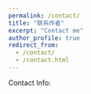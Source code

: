 ```yaml
---
permalink: /contact/
title: "联系作者"
excerpt: "Contact me"
author_profile: true
redirect_from: 
  - /contact/
  - /contact.html
---
```


Contact Info: 

